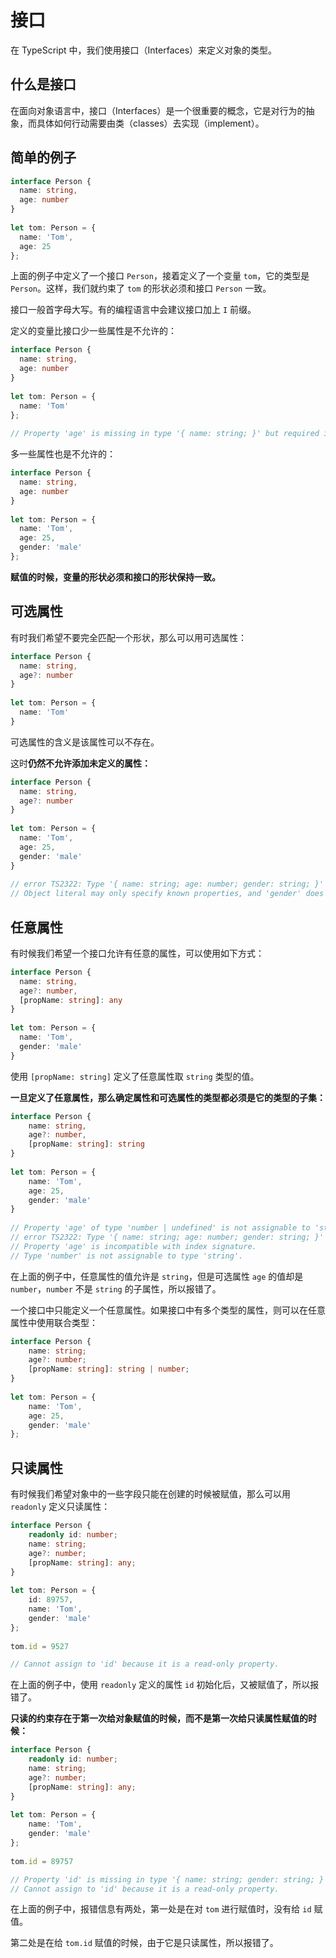 # 接口

在 TypeScript 中，我们使用接口（Interfaces）来定义对象的类型。

## 什么是接口

在面向对象语言中，接口（Interfaces）是一个很重要的概念，它是对行为的抽象，而具体如何行动需要由类（classes）去实现（implement）。

## 简单的例子

``` typescript
interface Person {
  name: string,
  age: number
}
 
let tom: Person = {
  name: 'Tom',
  age: 25
};
```

上面的例子中定义了一个接口 `Person`，接着定义了一个变量 `tom`，它的类型是 `Person`。这样，我们就约束了 `tom` 的形状必须和接口 `Person` 一致。

接口一般首字母大写。有的编程语言中会建议接口加上 `I` 前缀。

定义的变量比接口少一些属性是不允许的：

``` typescript
interface Person {
  name: string,
  age: number
}
 
let tom: Person = {
  name: 'Tom'
};
 
// Property 'age' is missing in type '{ name: string; }' but required in type 'Person'.
```

多一些属性也是不允许的：

``` typescript
interface Person {
  name: string,
  age: number
}
 
let tom: Person = {
  name: 'Tom',
  age: 25,
  gender: 'male'
};
```

**赋值的时候，变量的形状必须和接口的形状保持一致。**

## 可选属性

有时我们希望不要完全匹配一个形状，那么可以用可选属性：

``` typescript
interface Person {
  name: string,
  age?: number
}
 
let tom: Person = {
  name: 'Tom'
}
```

可选属性的含义是该属性可以不存在。

这时**仍然不允许添加未定义的属性：**

``` typescript
interface Person {
  name: string,
  age?: number
}
 
let tom: Person = {
  name: 'Tom',
  age: 25,
  gender: 'male'
}
 
// error TS2322: Type '{ name: string; age: number; gender: string; }' is not assignable to type 'Person'.
// Object literal may only specify known properties, and 'gender' does not exist in type 'Person'.
```

## 任意属性

有时候我们希望一个接口允许有任意的属性，可以使用如下方式：

``` typescript
interface Person {
  name: string,
  age?: number,
  [propName: string]: any
}
 
let tom: Person = {
  name: 'Tom',
  gender: 'male'
}
```

使用 `[propName: string]` 定义了任意属性取 `string` 类型的值。

**一旦定义了任意属性，那么确定属性和可选属性的类型都必须是它的类型的子集：**

``` typescript
interface Person {
	name: string,
	age?: number,
	[propName: string]: string
}
 
let tom: Person = {
	name: 'Tom',
	age: 25,
	gender: 'male'
}
 
// Property 'age' of type 'number | undefined' is not assignable to 'string' index type 'string'.
// error TS2322: Type '{ name: string; age: number; gender: string; }' is not assignable to type 'Person'.
// Property 'age' is incompatible with index signature.
// Type 'number' is not assignable to type 'string'.
```

在上面的例子中，任意属性的值允许是 `string`，但是可选属性 `age` 的值却是 `number`，`number` 不是 `string` 的子属性，所以报错了。

一个接口中只能定义一个任意属性。如果接口中有多个类型的属性，则可以在任意属性中使用联合类型：

``` typescript
interface Person {
	name: string;
	age?: number;
	[propName: string]: string | number;
}
 
let tom: Person = {
	name: 'Tom',
	age: 25,
	gender: 'male'
};
```

## 只读属性

有时候我们希望对象中的一些字段只能在创建的时候被赋值，那么可以用 `readonly` 定义只读属性：

``` typescript
interface Person {
	readonly id: number;
	name: string;
	age?: number;
	[propName: string]: any;
}
 
let tom: Person = {
	id: 89757,
	name: 'Tom',
	gender: 'male'
};
 
tom.id = 9527

// Cannot assign to 'id' because it is a read-only property.
```

在上面的例子中，使用 `readonly` 定义的属性 `id` 初始化后，又被赋值了，所以报错了。

**只读的约束存在于第一次给对象赋值的时候，而不是第一次给只读属性赋值的时候：**

``` typescript
interface Person {
	readonly id: number;
	name: string;
	age?: number;
	[propName: string]: any;
}
 
let tom: Person = {
	name: 'Tom',
	gender: 'male'
};
 
tom.id = 89757

// Property 'id' is missing in type '{ name: string; gender: string; }' but required in type 'Person'.
// Cannot assign to 'id' because it is a read-only property.
```

在上面的例子中，报错信息有两处，第一处是在对 `tom` 进行赋值时，没有给 `id` 赋值。

第二处是在给 `tom.id` 赋值的时候，由于它是只读属性，所以报错了。
